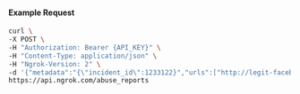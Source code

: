 <!-- Code generated for API Clients. DO NOT EDIT. -->

#### Example Request

```bash
curl \
-X POST \
-H "Authorization: Bearer {API_KEY}" \
-H "Content-Type: application/json" \
-H "Ngrok-Version: 2" \
-d '{"metadata":"{\"incident_id\":1233122}","urls":["http://legit-facebook-login.ngrok.io/login"]}' \
https://api.ngrok.com/abuse_reports
```
